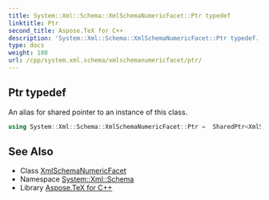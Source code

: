 ```yaml
---
title: System::Xml::Schema::XmlSchemaNumericFacet::Ptr typedef
linktitle: Ptr
second_title: Aspose.TeX for C++
description: 'System::Xml::Schema::XmlSchemaNumericFacet::Ptr typedef. An alias for shared pointer to an instance of this class in C++.'
type: docs
weight: 100
url: /cpp/system.xml.schema/xmlschemanumericfacet/ptr/
---
```

## Ptr typedef


An alias for shared pointer to an instance of this class.

```cpp
using System::Xml::Schema::XmlSchemaNumericFacet::Ptr =  SharedPtr<XmlSchemaNumericFacet>
```

## See Also

* Class [XmlSchemaNumericFacet](../)
* Namespace [System::Xml::Schema](../../)
* Library [Aspose.TeX for C++](../../../)
